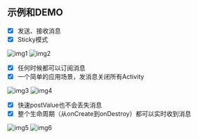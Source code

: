 ## 示例和DEMO
- [x] 发送、接收消息
- [x] Sticky模式

![img1](https://user-images.githubusercontent.com/23290617/68295299-0f1bd780-00cd-11ea-8ad5-55a315fcdb59.gif)
![img2](https://user-images.githubusercontent.com/23290617/68295301-0fb46e00-00cd-11ea-8d27-a9cb4379ef5c.gif)

- [x] 任何时候都可以订阅消息
- [x] 一个简单的应用场景，发消息关闭所有Activity

![img3](https://user-images.githubusercontent.com/23290617/68295302-0fb46e00-00cd-11ea-922c-14b6d2d5b3b8.gif)
![img4](https://user-images.githubusercontent.com/23290617/68295303-104d0480-00cd-11ea-9f35-82caf853a779.gif)

- [x] 快速postValue也不会丢失消息
- [x] 整个生命周期（从onCreate到onDestroy）都可以实时收到消息

![img5](https://user-images.githubusercontent.com/23290617/68295305-104d0480-00cd-11ea-9ca0-a8b753da8b75.gif)
![img6](https://user-images.githubusercontent.com/23290617/68295307-104d0480-00cd-11ea-9737-a8e30ee82602.gif)

